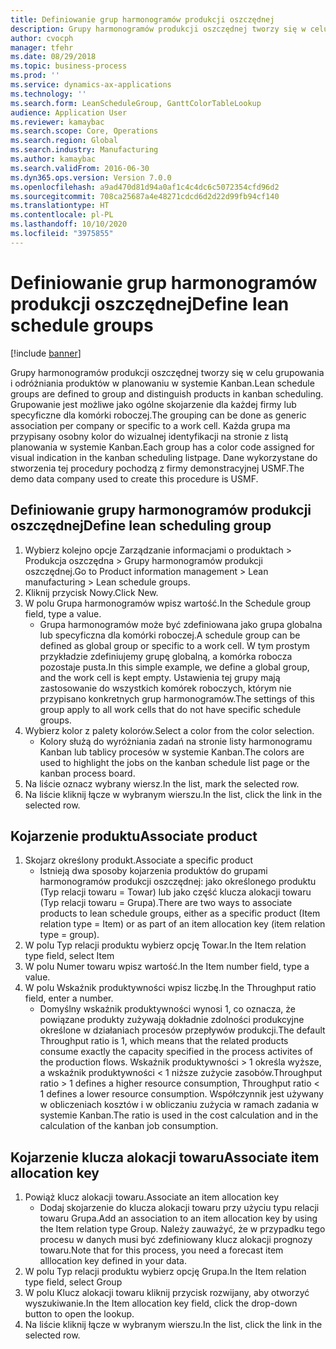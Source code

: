 ```yaml
---
title: Definiowanie grup harmonogramów produkcji oszczędnej
description: Grupy harmonogramów produkcji oszczędnej tworzy się w celu grupowania i odróżniania produktów w planowaniu w systemie Kanban.
author: cvocph
manager: tfehr
ms.date: 08/29/2018
ms.topic: business-process
ms.prod: ''
ms.service: dynamics-ax-applications
ms.technology: ''
ms.search.form: LeanScheduleGroup, GanttColorTableLookup
audience: Application User
ms.reviewer: kamaybac
ms.search.scope: Core, Operations
ms.search.region: Global
ms.search.industry: Manufacturing
ms.author: kamaybac
ms.search.validFrom: 2016-06-30
ms.dyn365.ops.version: Version 7.0.0
ms.openlocfilehash: a9ad470d81d94a0af1c4c4dc6c5072354cfd96d2
ms.sourcegitcommit: 708ca25687a4e48271cdcd6d2d22d99fb94cf140
ms.translationtype: HT
ms.contentlocale: pl-PL
ms.lasthandoff: 10/10/2020
ms.locfileid: "3975855"
---
```

# <a name="define-lean-schedule-groups"></a><span data-ttu-id="a5780-103">Definiowanie grup harmonogramów produkcji oszczędnej</span><span class="sxs-lookup"><span data-stu-id="a5780-103">Define lean schedule groups</span></span>

[!include [banner](../../includes/banner.md)]

<span data-ttu-id="a5780-104">Grupy harmonogramów produkcji oszczędnej tworzy się w celu grupowania i odróżniania produktów w planowaniu w systemie Kanban.</span><span class="sxs-lookup"><span data-stu-id="a5780-104">Lean schedule groups are defined to group and distinguish products in kanban scheduling.</span></span> <span data-ttu-id="a5780-105">Grupowanie jest możliwe jako ogólne skojarzenie dla każdej firmy lub specyficzne dla komórki roboczej.</span><span class="sxs-lookup"><span data-stu-id="a5780-105">The grouping can be done as generic association per company or specific to a work cell.</span></span> <span data-ttu-id="a5780-106">Każda grupa ma przypisany osobny kolor do wizualnej identyfikacji na stronie z listą planowania w systemie Kanban.</span><span class="sxs-lookup"><span data-stu-id="a5780-106">Each group has a color code assigned for visual indication in the kanban scheduling listpage.</span></span> <span data-ttu-id="a5780-107">Dane wykorzystane do stworzenia tej procedury pochodzą z firmy demonstracyjnej USMF.</span><span class="sxs-lookup"><span data-stu-id="a5780-107">The demo data company used to create this procedure is USMF.</span></span>


## <a name="define-lean-scheduling-group"></a><span data-ttu-id="a5780-108">Definiowanie grupy harmonogramów produkcji oszczędnej</span><span class="sxs-lookup"><span data-stu-id="a5780-108">Define lean scheduling group</span></span>
1. <span data-ttu-id="a5780-109">Wybierz kolejno opcje Zarządzanie informacjami o produktach > Produkcja oszczędna > Grupy harmonogramów produkcji oszczędnej.</span><span class="sxs-lookup"><span data-stu-id="a5780-109">Go to Product information management > Lean manufacturing > Lean schedule groups.</span></span>
2. <span data-ttu-id="a5780-110">Kliknij przycisk Nowy.</span><span class="sxs-lookup"><span data-stu-id="a5780-110">Click New.</span></span>
3. <span data-ttu-id="a5780-111">W polu Grupa harmonogramów wpisz wartość.</span><span class="sxs-lookup"><span data-stu-id="a5780-111">In the Schedule group field, type a value.</span></span>
    * <span data-ttu-id="a5780-112">Grupa harmonogramów może być zdefiniowana jako grupa globalna lub specyficzna dla komórki roboczej.</span><span class="sxs-lookup"><span data-stu-id="a5780-112">A schedule group can be defined as global group or specific to a work cell.</span></span> <span data-ttu-id="a5780-113">W tym prostym przykładzie zdefiniujemy grupę globalną, a komórka robocza pozostaje pusta.</span><span class="sxs-lookup"><span data-stu-id="a5780-113">In this simple example, we define a global group, and the work cell is kept empty.</span></span> <span data-ttu-id="a5780-114">Ustawienia tej grupy mają zastosowanie do wszystkich komórek roboczych, którym nie przypisano konkretnych grup harmonogramów.</span><span class="sxs-lookup"><span data-stu-id="a5780-114">The settings of this group apply to all work cells that do not have specific schedule groups.</span></span>  
4. <span data-ttu-id="a5780-115">Wybierz kolor z palety kolorów.</span><span class="sxs-lookup"><span data-stu-id="a5780-115">Select a color from the color selection.</span></span>
    * <span data-ttu-id="a5780-116">Kolory służą do wyróżniania zadań na stronie listy harmonogramu Kanban lub tablicy procesów w systemie Kanban.</span><span class="sxs-lookup"><span data-stu-id="a5780-116">The colors are used to highlight the jobs on the kanban schedule list page or the kanban process board.</span></span>  
5. <span data-ttu-id="a5780-117">Na liście oznacz wybrany wiersz.</span><span class="sxs-lookup"><span data-stu-id="a5780-117">In the list, mark the selected row.</span></span>
6. <span data-ttu-id="a5780-118">Na liście kliknij łącze w wybranym wierszu.</span><span class="sxs-lookup"><span data-stu-id="a5780-118">In the list, click the link in the selected row.</span></span>

## <a name="associate-product"></a><span data-ttu-id="a5780-119">Kojarzenie produktu</span><span class="sxs-lookup"><span data-stu-id="a5780-119">Associate product</span></span>
1. <span data-ttu-id="a5780-120">Skojarz określony produkt.</span><span class="sxs-lookup"><span data-stu-id="a5780-120">Associate a specific product</span></span>
    * <span data-ttu-id="a5780-121">Istnieją dwa sposoby kojarzenia produktów do grupami harmonogramów produkcji oszczędnej: jako określonego produktu (Typ relacji towaru = Towar) lub jako część klucza alokacji towaru (Typ relacji towaru = Grupa).</span><span class="sxs-lookup"><span data-stu-id="a5780-121">There are two ways to associate products to lean schedule groups, either as a specific product (Item relation type = Item) or as part of an item allocation key (item relation type = group).</span></span>    
2. <span data-ttu-id="a5780-122">W polu Typ relacji produktu wybierz opcję Towar.</span><span class="sxs-lookup"><span data-stu-id="a5780-122">In the Item relation type field, select Item</span></span>
3. <span data-ttu-id="a5780-123">W polu Numer towaru wpisz wartość.</span><span class="sxs-lookup"><span data-stu-id="a5780-123">In the Item number field, type a value.</span></span>
4. <span data-ttu-id="a5780-124">W polu Wskaźnik produktywności wpisz liczbę.</span><span class="sxs-lookup"><span data-stu-id="a5780-124">In the Throughput ratio field, enter a number.</span></span>
    * <span data-ttu-id="a5780-125">Domyślny wskaźnik produktywności wynosi 1, co oznacza, że powiązane produkty zużywają dokładnie zdolności produkcyjne określone w działaniach procesów przepływów produkcji.</span><span class="sxs-lookup"><span data-stu-id="a5780-125">The default Throughput ratio is 1, which means that the related products consume exactly the capacity specified in the process activites of the production flows.</span></span> <span data-ttu-id="a5780-126">Wskaźnik produktywności > 1 określa wyższe, a wskaźnik produktywności < 1 niższe zużycie zasobów.</span><span class="sxs-lookup"><span data-stu-id="a5780-126">Throughput ratio > 1 defines a higher resource consumption, Throughput ratio < 1 defines a lower resource consumption.</span></span> <span data-ttu-id="a5780-127">Współczynnik jest używany w obliczeniach kosztów i w obliczaniu zużycia w ramach zadania w systemie Kanban.</span><span class="sxs-lookup"><span data-stu-id="a5780-127">The ratio is used in the cost calculation and in the calculation of the kanban job consumption.</span></span>  

## <a name="associate-item-allocation-key"></a><span data-ttu-id="a5780-128">Kojarzenie klucza alokacji towaru</span><span class="sxs-lookup"><span data-stu-id="a5780-128">Associate item allocation key</span></span>
1. <span data-ttu-id="a5780-129">Powiąż klucz alokacji towaru.</span><span class="sxs-lookup"><span data-stu-id="a5780-129">Associate an item allocation key</span></span>
    * <span data-ttu-id="a5780-130">Dodaj skojarzenie do klucza alokacji towaru przy użyciu typu relacji towaru Grupa.</span><span class="sxs-lookup"><span data-stu-id="a5780-130">Add an association to an item allocation key by using the Item relation type Group.</span></span>   <span data-ttu-id="a5780-131">Należy zauważyć, że w przypadku tego procesu w danych musi być zdefiniowany klucz alokacji prognozy towaru.</span><span class="sxs-lookup"><span data-stu-id="a5780-131">Note that for this process, you need a forecast item alllocation key defined in your data.</span></span>  
2. <span data-ttu-id="a5780-132">W polu Typ relacji produktu wybierz opcję Grupa.</span><span class="sxs-lookup"><span data-stu-id="a5780-132">In the Item relation type field, select Group</span></span>
3. <span data-ttu-id="a5780-133">W polu Klucz alokacji towaru kliknij przycisk rozwijany, aby otworzyć wyszukiwanie.</span><span class="sxs-lookup"><span data-stu-id="a5780-133">In the Item allocation key field, click the drop-down button to open the lookup.</span></span>
4. <span data-ttu-id="a5780-134">Na liście kliknij łącze w wybranym wierszu.</span><span class="sxs-lookup"><span data-stu-id="a5780-134">In the list, click the link in the selected row.</span></span>

